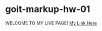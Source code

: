 # goit-markup-hw-01
WELCOME TO MY LIVE PAGE!
[My Link Here](https://github.com/ArkhamReon/goit-markup-hw-01)

